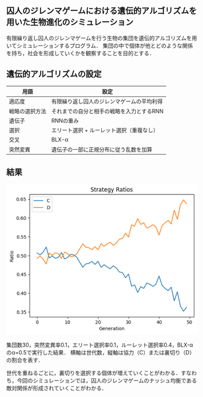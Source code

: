 ## 囚人のジレンマゲームにおける遺伝的アルゴリズムを用いた生物進化のシミュレーション
有限繰り返し囚人のジレンマゲームを行う生物の集団を遺伝的アルゴリズムを用いてシミュレーションするプログラム．
集団の中で個体が他とどのような関係を持ち，社会を形成していくかを観察することを目的とする．

## 遺伝的アルゴリズムの設定
| 用語 | 設定 |
|------|------|
| 適応度 | 有限繰り返し囚人のジレンマゲームの平均利得 |
| 戦略の選択方法 | それまでの自分と相手の戦略を入力とするRNN |
| 遺伝子 | RNNの重み |
| 選択 | エリート選択 + ルーレット選択（重複なし） |
| 交叉 | BLX-α |
| 突然変異 | 遺伝子の一部に正規分布に従う乱数を加算 |

## 結果
![result](./result.png)

集団数30，突然変異率0.1，エリート選択率0.1，ルーレット選択率0.4，BLX-αのα=0.5で実行した結果．
横軸は世代数，縦軸は協力（C）または裏切り（D）の割合を表す．

世代を重ねるごとに，裏切りを選択する個体が増えていくことがわかる．すなわち，今回のシミュレーションでは，囚人のジレンマゲームのナッシュ均衡である敵対関係が形成されていくことがわかる．